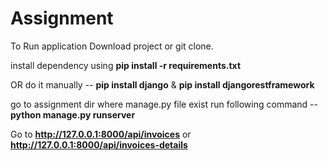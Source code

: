 # Assignment
To Run application Download project or git clone.


install dependency using **pip install -r requirements.txt**

OR do it manually -- **pip install django** & **pip install djangorestframework**

go to assignment dir where manage.py file exist run following command -- **python manage.py runserver**

Go to **http://127.0.0.1:8000/api/invoices** or **http://127.0.0.1:8000/api/invoices-details**


